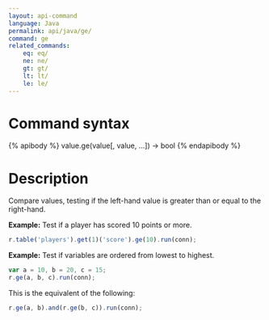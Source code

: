 ```yaml
---
layout: api-command
language: Java
permalink: api/java/ge/
command: ge
related_commands:
    eq: eq/
    ne: ne/
    gt: gt/
    lt: lt/
    le: le/
---
```


# Command syntax #

{% apibody %}
value.ge(value[, value, ...]) &rarr; bool
{% endapibody %}

# Description #

Compare values, testing if the left-hand value is greater than or equal to the right-hand.

__Example:__ Test if a player has scored 10 points or more.

```js
r.table('players').get(1)('score').ge(10).run(conn);
```

__Example:__ Test if variables are ordered from lowest to highest.

```js
var a = 10, b = 20, c = 15;
r.ge(a, b, c).run(conn);
```

This is the equivalent of the following:

```js
r.ge(a, b).and(r.ge(b, c)).run(conn);
```
